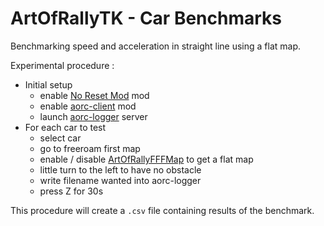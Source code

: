 # ArtOfRallyTK - Car Benchmarks

Benchmarking speed and acceleration in straight line using a flat map.

Experimental procedure :
* Initial setup
    * enable [No Reset Mod](https://www.nexusmods.com/artofrally/mods/5) mod
    * enable [aorc-client](https://github.com/Theaninova/aorc-client) mod
    * launch [aorc-logger](https://github.com/Cyril-Meyer/ArtOfRallyTK/tree/main/aorc-logger) server
* For each car to test
    * select car
    * go to freeroam first map
    * enable / disable [ArtOfRallyFFFMap](https://github.com/Cyril-Meyer/ArtOfRallyFFFMap)
    to get a flat map
    * little turn to the left to have no obstacle
    * write filename wanted into aorc-logger
    * press Z for 30s

This procedure will create a `.csv` file containing results of the benchmark.
